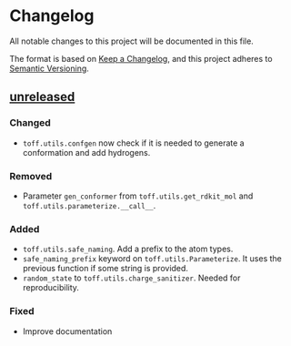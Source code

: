 # Changelog

All notable changes to this project will be documented in this file.

The format is based on [Keep a Changelog](https://keepachangelog.com/en/1.0.0/),
and this project adheres to [Semantic Versioning](https://semver.org/spec/v2.0.0.html).

## [unreleased]

### Changed

- `toff.utils.confgen` now check if it is needed to generate a conformation and add hydrogens.

### Removed

- Parameter `gen_conformer` from `toff.utils.get_rdkit_mol` and `toff.utils.parameterize.__call__`.

### Added

- `toff.utils.safe_naming`. Add a prefix to the atom types.
- `safe_naming_prefix` keyword on `toff.utils.Parameterize`. It uses the previous function if some string is provided.
- `random_state` to `toff.utils.charge_sanitizer`. Needed for reproducibility.

### Fixed

- Improve documentation

[unreleased]: https://github.com/ale94mleon/TOFF/compare/0.0.0-alpha2...HEAD